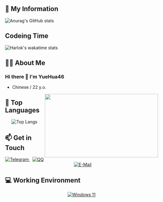 <h2>🏅 My Information</h2>

<p align="left">
  <img src="https://github-readme-stats.vercel.app/api?username=YueHua46&show_icons=true" alt="Anurag's GitHub stats">
</p>

<h2>Codeing Time</h2>

<p align="left">
  <img src="https://github-readme-stats.vercel.app/api/wakatime?username=sears&layout=compact" alt="Harlok's wakatime stats">
</p>

<h2>🧑‍💻 About Me</h2>

<div>
  <div>
    <h3>Hi there 👋 I'm YueHua46</h3>
    <ul>
      <li>Chinese / 22 y.o.</li>
    </ul>
  </div>
  <img src="https://i.imgur.com/KXx0cCx.gif" align="right" width="373.5px" height="208.5px">
</div>

<h2>🌱 Top Languages</h2>

<p align="center">
  <img src="https://github-readme-stats.vercel.app/api/top-langs/?username=YueHua46&layout=compact&hide=html" alt="Top Langs">

</p>

<h2>📫 Get in Touch</h2>

<p align="center">
  <a href="#">
    <img src="https://img.shields.io/badge/YueHua46-3db6f1?style=flat-square&logo=Telegram&logoColor=2ca5e0" alt="Telegram">
  </a>
   
  <a href="http://wpa.qq.com/msgrd?v=3&uin=2962952929&site=qq&menu=yes">
    <img src="https://img.shields.io/badge/2766274062-4ab7f5?style=flat-square&logo=tencentqq" alt="QQ">
  </a>
   
  <a href="mailto:2766274062@qq.com">
    <img src="https://img.shields.io/badge/-2766274062@qq.com-168de2?style=flat-square&logo=gmail&logoColor=white&labelColor=168de2" alt="E-Mail">
  </a>
</p>

<h2>💻 Working Environment</h2>

<p align="center">
  <a href="https://learn.microsoft.com/en-us/windows/whats-new/windows-11-overview">
    <img src="https://img.shields.io/badge/Windows%2011-00adef?style=flat-square&logo=windows&logoColor=ffffff" alt="Windows 11">
  </a>
</p>
